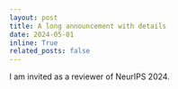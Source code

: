 ```yaml
---
layout: post
title: A long announcement with details
date: 2024-05-01
inline: True
related_posts: false
---
```


I am invited as a reviewer of NeurIPS 2024.
